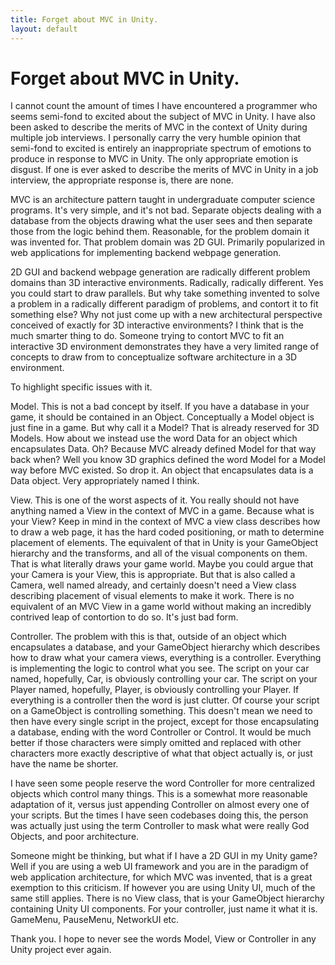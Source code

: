 ```yaml
---
title: Forget about MVC in Unity.
layout: default
---
```


# Forget about MVC in Unity.

I cannot count the amount of times I have encountered a programmer who seems semi-fond to excited about the subject of MVC in Unity. I have also been asked to describe the merits of MVC in the context of Unity during multiple job interviews. I personally carry the very humble opinion that semi-fond to excited is entirely an inappropriate spectrum of emotions to produce in response to MVC in Unity. The only appropriate emotion is disgust. If one is ever asked to describe the merits of MVC in Unity in a job interview, the appropriate response is, there are none.

MVC is an architecture pattern taught in undergraduate computer science programs. It's very simple, and it's not bad. Separate objects dealing with a database from the objects drawing what the user sees and then separate those from the logic behind them. Reasonable, for the problem domain it was invented for. That problem domain was 2D GUI. Primarily popularized in web applications for implementing backend webpage generation.

2D GUI and backend webpage generation are radically different problem domains than 3D interactive environments. Radically, radically different. Yes you could start to draw parallels. But why take something invented to solve a problem in a radically different paradigm of problems, and contort it to fit something else? Why not just come up with a new architectural perspective conceived of exactly for 3D interactive environments? I think that is the much smarter thing to do. Someone trying to contort MVC to fit an interactive 3D environment demonstrates they have a very limited range of concepts to draw from to conceptualize software architecture in a 3D environment.

To highlight specific issues with it.

Model. This is not a bad concept by itself. If you have a database in your game, it should be contained in an Object. Conceptually a Model object is just fine in a game. But why call it a Model? That is already reserved for 3D Models. How about we instead use the word Data for an object which encapsulates Data. Oh? Because MVC already defined Model for that way back when? Well you know 3D graphics defined the word Model for a Model way before MVC existed. So drop it. An object that encapsulates data is a Data object. Very appropriately named I think.

View. This is one of the worst aspects of it. You really should not have anything named a View in the context of MVC in a game. Because what is your View? Keep in mind in the context of MVC a view class describes how to draw a web page, it has the hard coded positioning, or math to determine placement of elements. The equivalent of that in Unity is your GameObject hierarchy and the transforms, and all of the visual components on them. That is what literally draws your game world. Maybe you could argue that your Camera is your View, this is appropriate. But that is also called a Camera, well named already, and certainly doesn't need a View class describing placement of visual elements to make it work. There is no equivalent of an MVC View in a game world without making an incredibly contrived leap of contortion to do so. It's just bad form.

Controller. The problem with this is that, outside of an object which encapsulates a database, and your GameObject hierarchy which describes how to draw what your camera views, everything is a controller. Everything is implementing the logic to control what you see. The script on your car named, hopefully, Car, is obviously controlling your car. The script on your Player named, hopefully, Player, is obviously controlling your Player. If everything is a controller then the word is just clutter. Of course your script on a GameObject is controlling something. This doesn't mean we need to then have every single script in the project, except for those encapsulating a database, ending with the word Controller or Control. It would be much better if those characters were simply omitted and replaced with other characters more exactly descriptive of what that object actually is, or just have the name be shorter.

I have seen some people reserve the word Controller for more centralized objects which control many things. This is a somewhat more reasonable adaptation of it, versus just appending Controller on almost every one of your scripts. But the times I have seen codebases doing this, the person was actually just using the term Controller to mask what were really God Objects, and poor architecture.

Someone might be thinking, but what if I have a 2D GUI in my Unity game? Well if you are using a web UI framework and you are in the paradigm of web application architecture, for which MVC was invented, that is a great exemption to this criticism. If however you are using Unity UI, much of the same still applies. There is no View class, that is your GameObject hierarchy containing Unity UI components. For your controller, just name it what it is. GameMenu, PauseMenu, NetworkUI etc.

Thank you. I hope to never see the words Model, View or Controller in any Unity project ever again.
